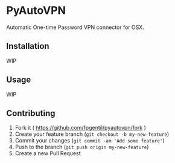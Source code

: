 PyAutoVPN
=========

Automatic One-time Password VPN connector for OSX.

## Installation
WIP

## Usage
WIP

## Contributing

1. Fork it ( https://github.com/fpgentil/pyautovpn/fork )
2. Create your feature branch (`git checkout -b my-new-feature`)
3. Commit your changes (`git commit -am 'Add some feature'`)
4. Push to the branch (`git push origin my-new-feature`)
5. Create a new Pull Request
